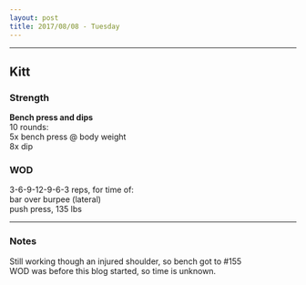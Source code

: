 ```yaml
---
layout: post
title: 2017/08/08 - Tuesday
---
```


---
## Kitt 

### Strength  
**Bench press and dips**  
10 rounds:  
5x bench press @ body weight  
8x dip

### WOD
3-6-9-12-9-6-3 reps, for time of:  
bar over burpee (lateral)  
push press, 135 lbs

---
### Notes
Still working though an injured shoulder, so bench got to #155  
WOD was before this blog started, so time is unknown.